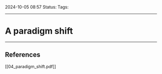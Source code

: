 2024-10-05 08:57
Status:
Tags:
___
# A paradigm shift



___
## References
[[04_paradigm_shift.pdf]]